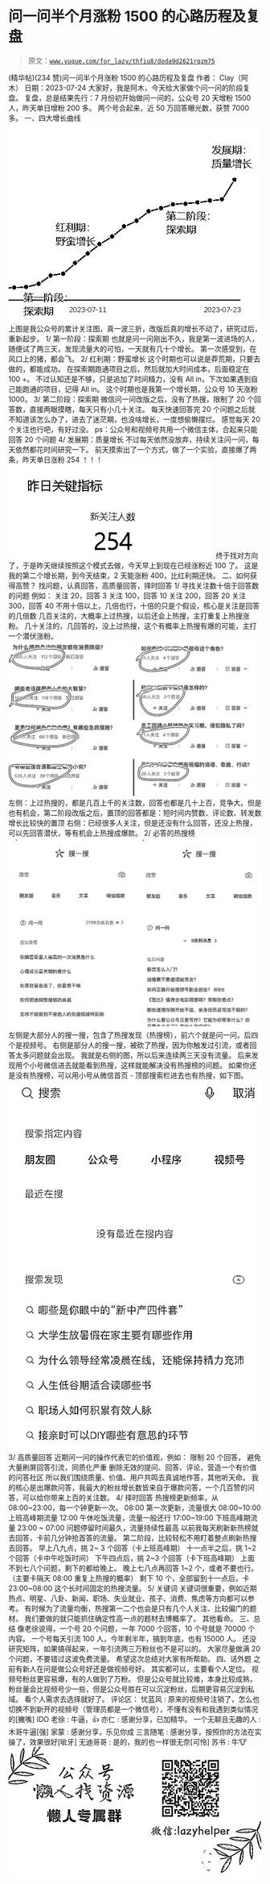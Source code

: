 # 问一问半个月涨粉 1500 的心路历程及复盘

> 原文：[`www.yuque.com/for_lazy/thfiu8/doda9d2621rqzm75`](https://www.yuque.com/for_lazy/thfiu8/doda9d2621rqzm75)

<ne-h2 id="25d5746f" data-lake-id="25d5746f"><ne-heading-ext><ne-heading-anchor></ne-heading-anchor><ne-heading-fold></ne-heading-fold></ne-heading-ext><ne-heading-content><ne-text id="uab962789">(精华帖)(234 赞)问一问半个月涨粉 1500 的心路历程及复盘</ne-text></ne-heading-content></ne-h2> <ne-p id="u696f94bc" data-lake-id="u696f94bc"><ne-text id="u360ef47f">作者： Clay（阿木）</ne-text></ne-p> <ne-p id="ubf2d4751" data-lake-id="ubf2d4751"><ne-text id="u68274fe9">日期：2023-07-24</ne-text></ne-p> <ne-p id="u6f1209ac" data-lake-id="u6f1209ac"><ne-text id="u7813b2d3">大家好，我是阿木，今天给大家做个问一问的阶段复盘。</ne-text></ne-p> <ne-p id="ub764298f" data-lake-id="ub764298f"><ne-text id="uf6f1cb33">复盘，总是结果先行：7 月份初开始做问一问的，</ne-text><ne-text id="ub92a2695" ne-bold="true">公众号 20 天增粉 1500 人，昨天单日增粉 200 多</ne-text><ne-text id="u54163c2d">。</ne-text></ne-p> <ne-p id="u729b6ac1" data-lake-id="u729b6ac1"><ne-text id="u07f85755">两个号合起来，近 50 万回答曝光数，获赞 7000 多。</ne-text></ne-p> <ne-h2 id="46298397" data-lake-id="46298397"><ne-heading-ext><ne-heading-anchor></ne-heading-anchor><ne-heading-fold></ne-heading-fold></ne-heading-ext><ne-heading-content><ne-text id="u8c521333" ne-bold="true">一、四大增长曲线</ne-text></ne-heading-content></ne-h2> <ne-p id="u53f857c6" data-lake-id="u53f857c6"><ne-card data-card-name="image" data-card-type="inline" id="zdKfz" data-event-boundary="card">![](img/202f99b7e938c5291653957d34cb8bae.png)</ne-card></ne-p> <ne-p id="ufdd9f7d0" data-lake-id="ufdd9f7d0"><ne-text id="u22cee9a5">上图是我公众号的累计关注图，真一波三折，改版后真的增长不动了，研究过后，重新起步。</ne-text></ne-p> <ne-h3 id="d8d1dcd2" data-lake-id="d8d1dcd2"><ne-heading-ext><ne-heading-anchor></ne-heading-anchor><ne-heading-fold></ne-heading-fold></ne-heading-ext><ne-heading-content><ne-text id="u2b16dd46" ne-bold="true">1/ 第一阶段：探索期</ne-text></ne-heading-content></ne-h3> <ne-p id="ud4250788" data-lake-id="ud4250788"><ne-text id="u3a7aa539">也就是问一问刚出不久，我是第一波进场的人，随便试了两三天，发现流量大的可怕，一天就有几十个增长。</ne-text></ne-p> <ne-p id="u9229263d" data-lake-id="u9229263d"><ne-text id="u679edd6f">第一次感受到，在风口上的猪，都会飞。</ne-text></ne-p> <ne-h3 id="91960a42" data-lake-id="91960a42"><ne-heading-ext><ne-heading-anchor></ne-heading-anchor><ne-heading-fold></ne-heading-fold></ne-heading-ext><ne-heading-content><ne-text id="ud6cf5ce2" ne-bold="true">2/ 红利期：野蛮增长</ne-text></ne-heading-content></ne-h3> <ne-p id="u661f5af1" data-lake-id="u661f5af1"><ne-text id="uc699c4a4">这个时期也可以说是莽荒期，只要去做的，都能成功。</ne-text></ne-p> <ne-p id="ub3f0f419" data-lake-id="ub3f0f419"><ne-text id="u25e3ea2f">在探索期跑通项目之后，然后就加大时间成本，后面稳定在 100 +。</ne-text></ne-p> <ne-p id="u2fb4326d" data-lake-id="u2fb4326d"><ne-text id="u726827ef">不过认知还是不够，只是追加了时间精力，没有 All in，下次如果遇到自己能跑通的项目，记得 All in。</ne-text></ne-p> <ne-p id="ua5235e2a" data-lake-id="ua5235e2a"><ne-text id="ucf4f61bf">这个时期也是我第一个增长期，公众号 10 天涨粉 1000。</ne-text></ne-p> <ne-h3 id="eb59942f" data-lake-id="eb59942f"><ne-heading-ext><ne-heading-anchor></ne-heading-anchor><ne-heading-fold></ne-heading-fold></ne-heading-ext><ne-heading-content><ne-text id="u74ffb82e" ne-bold="true">3/ 第二阶段：探索期</ne-text></ne-heading-content></ne-h3> <ne-p id="u2b0d27e7" data-lake-id="u2b0d27e7"><ne-text id="u18dbc1fe">微信问一问改版之后，没有了热搜，限制了 20 个回答数，直接两眼摸瞎，每天只有小几十关注。</ne-text></ne-p> <ne-p id="u86dd779e" data-lake-id="u86dd779e"><ne-text id="u11e80c8e">每天快速回答完 20 个问题之后就不知道该怎么办了，进去了迷茫期，也没啥增长，一度想偷懒摆烂。</ne-text></ne-p> <ne-p id="uc5576967" data-lake-id="uc5576967"><ne-text id="uad015329">感觉每天 20 个关注也行吧，有好过没。</ne-text></ne-p> <ne-p id="u9b3ba183" data-lake-id="u9b3ba183"><ne-text id="u421a18da">ps：</ne-text><ne-text id="ud4e4b616" ne-bold="true">公众号和视频号共用一个微信主体，合起来只能回答 20 个问题</ne-text></ne-p> <ne-h3 id="e0e745bf" data-lake-id="e0e745bf"><ne-heading-ext><ne-heading-anchor></ne-heading-anchor><ne-heading-fold></ne-heading-fold></ne-heading-ext><ne-heading-content><ne-text id="u25b5a10d" ne-bold="true">4/ 发展期：质量增长</ne-text></ne-heading-content></ne-h3> <ne-p id="ufdf54858" data-lake-id="ufdf54858"><ne-text id="uf428aa97">不过每天依然没放弃，持续关注问一问，每天依然都花时间研究一下。</ne-text></ne-p> <ne-p id="u9cd3fbb5" data-lake-id="u9cd3fbb5"><ne-text id="u8b2e7201">前天摸索出了一个方式，做了一个实验，</ne-text><ne-text id="u926c91c9" ne-bold="true">直接爆了两条，昨天单日涨粉 254</ne-text> <ne-text id="u06337862">！！！</ne-text></ne-p> <ne-p id="ue2783418" data-lake-id="ue2783418"><ne-card data-card-name="image" data-card-type="inline" id="qx50b" data-event-boundary="card">![](img/0c41a9bad0d75da8b82c8cbe17c13844.png)</ne-card></ne-p> <ne-p id="ub7367ead" data-lake-id="ub7367ead"><ne-text id="u16af8a78">终于找对方向了，于是昨天继续按照这个模式去做，今天早上到现在已经涨粉近 100 了。</ne-text></ne-p> <ne-p id="u751e8884" data-lake-id="u751e8884"><ne-text id="u8a947a3a">这是我的第二个增长期，到今天结束，2 天能涨粉 400，比红利期还快。</ne-text></ne-p> <ne-h2 id="b3b76e4d" data-lake-id="b3b76e4d"><ne-heading-ext><ne-heading-anchor></ne-heading-anchor><ne-heading-fold></ne-heading-fold></ne-heading-ext><ne-heading-content><ne-text id="u3a1cf9c9">二</ne-text><ne-text id="u5b60c798" ne-bold="true">、如何获得高赞？</ne-text></ne-heading-content></ne-h2> <ne-p id="ucba7b20d" data-lake-id="ucba7b20d"><ne-text id="ub2d43e38">找问题，认真回答，高质量回答，择时回答</ne-text></ne-p> <ne-h3 id="8e7f0ed8" data-lake-id="8e7f0ed8"><ne-heading-ext><ne-heading-anchor></ne-heading-anchor><ne-heading-fold></ne-heading-fold></ne-heading-ext><ne-heading-content><ne-text id="uf9c97c0b" ne-bold="true">1/ 寻找关注数十倍于回答数的问题</ne-text></ne-heading-content></ne-h3> <ne-p id="u73ecb8a1" data-lake-id="u73ecb8a1"><ne-text id="u4b64e2e7">例如：</ne-text></ne-p> <ne-p id="u99cdec7c" data-lake-id="u99cdec7c"><ne-text id="ufff7e490">关注 20，回答 3</ne-text></ne-p> <ne-p id="uba95316d" data-lake-id="uba95316d"><ne-text id="u671d65b2">关注 100，回答 10</ne-text></ne-p> <ne-p id="u8ab583b3" data-lake-id="u8ab583b3"><ne-text id="u166cd329">关注 200，回答 20</ne-text></ne-p> <ne-p id="u2fae736b" data-lake-id="u2fae736b"><ne-text id="ueaee130b">关注 300，回答 40</ne-text></ne-p> <ne-p id="u72cc65a9" data-lake-id="u72cc65a9"><ne-text id="u86510170">不用十倍以上，几倍也行，十倍的只是个假设，</ne-text><ne-text id="u47f57e56" ne-bold="true">核心是关注是回答的几倍数</ne-text></ne-p> <ne-p id="u6945d8b5" data-lake-id="u6945d8b5"><ne-text id="udaf7b321">几百关注的，大概率上过热搜，以后还会上热搜，</ne-text><ne-text id="u50156023" ne-bold="true">主打重复上热搜涨粉</ne-text><ne-text id="u8f499dff">。</ne-text></ne-p> <ne-p id="u10e98dba" data-lake-id="u10e98dba"><ne-text id="uf9443ae8">几十关注的，几回答的，没上过热搜，这个有概率上热搜有爆的可能，</ne-text><ne-text id="u52edc84c" ne-bold="true">主打一个潜伏涨粉</ne-text><ne-text id="u48edcee1">。</ne-text></ne-p> <ne-p id="u6a01552e" data-lake-id="u6a01552e"><ne-card data-card-name="image" data-card-type="inline" id="NCOJM" data-event-boundary="card">![](img/c70f60d40b15a56e114f4c01f1555be0.png)</ne-card></ne-p> <ne-p id="u79916e15" data-lake-id="u79916e15"><ne-text id="u7d87a356">左侧：上过热搜的，都是几百上千的关注数，回答也都是几十上百，竞争大。但是也有机会，第二阶段改版之后，置顶的回答都是：</ne-text><ne-text id="uda490f50" ne-bold="true">短时间内赞数、评论数、转发数增长比较快的置顶</ne-text></ne-p> <ne-p id="u1624f486" data-lake-id="u1624f486"><ne-text id="u810e5ce0">右侧：已经很多人关注，但是还没有什么回答，还没上热搜，可以先回答潜伏，等有机会上热搜成爆款。</ne-text></ne-p> <ne-h3 id="16d7b87e" data-lake-id="16d7b87e"><ne-heading-ext><ne-heading-anchor></ne-heading-anchor><ne-heading-fold></ne-heading-fold></ne-heading-ext><ne-heading-content><ne-text id="ua9fbec37" ne-bold="true">2/ 必答的热搜榜</ne-text></ne-heading-content></ne-h3> <ne-p id="u649dd861" data-lake-id="u649dd861"><ne-card data-card-name="image" data-card-type="inline" id="V00S1" data-event-boundary="card">![](img/d947ef35e914dd93e5cb8730a0e5f890.png)</ne-card></ne-p> <ne-p id="u5d98d411" data-lake-id="u5d98d411"><ne-text id="u55944144">左侧是大部分人的搜一搜，包含了热搜发现（热搜榜），前六个就是问一问，后四个是视频号。</ne-text></ne-p> <ne-p id="ubc477e2b" data-lake-id="ubc477e2b"><ne-text id="uc86af456">右侧是部分人的搜一搜，被砍了热搜，因为你触发过引流，或者回答太多问题就会出现。</ne-text></ne-p> <ne-p id="u54465fd2" data-lake-id="u54465fd2"><ne-text id="u4f590d2c">我就是右侧的图，所以后来连续两三天没有流量。</ne-text></ne-p> <ne-p id="u29bd804c" data-lake-id="u29bd804c"><ne-text id="u4538b92a">后来发现用个小号微信进去就能看到热搜，这样就能解决没有热搜榜的问题。</ne-text></ne-p> <ne-p id="u7a2303c1" data-lake-id="u7a2303c1"><ne-text id="ud2dc84d5">如果你还是没有热搜榜，可以用小号从微信首页 - 顶部搜索栏进去也有热搜，如下图。</ne-text></ne-p> <ne-p id="udbe9ec5e" data-lake-id="udbe9ec5e"><ne-card data-card-name="image" data-card-type="inline" id="cUhBT" data-event-boundary="card">![](img/8ec41cda1fee10b7e8a39c9f2baf8965.png)</ne-card></ne-p> <ne-h3 id="92beb642" data-lake-id="92beb642"><ne-heading-ext><ne-heading-anchor></ne-heading-anchor><ne-heading-fold></ne-heading-fold></ne-heading-ext><ne-heading-content><ne-text id="ud15f3190" ne-bold="true">3/ 高质量回答</ne-text></ne-heading-content></ne-h3> <ne-p id="ubbc097c1" data-lake-id="ubbc097c1"><ne-text id="u6bb4f65b">近期问一问的操作代表它的价值观，例如：</ne-text></ne-p> <ne-p id="u53206f5e" data-lake-id="u53206f5e"><ne-text id="u5accf907" ne-bold="true">限制 20 个回答， 避免大量刷屏回答引流，同质化严重</ne-text></ne-p> <ne-p id="u7a603cf7" data-lake-id="u7a603cf7"><ne-text id="ue6a8b56a" ne-bold="true">删除无效的提问、回答、评论，营造一个有价值的问答社区</ne-text></ne-p> <ne-p id="u2692e8d5" data-lake-id="u2692e8d5"><ne-text id="ud65e0afa">所以我们围绕质量、价值、用户共鸣去真诚地作答，其他听天命。</ne-text></ne-p> <ne-p id="u93fb5028" data-lake-id="u93fb5028"><ne-text id="uecd53fc1" ne-bold="true">我的核心是出爆款问答</ne-text><ne-text id="u2dcbaa3c">，我最大的粉丝增长数皆来自于爆款问答，一个几百赞的问答，可以给你带来上百的关注数。</ne-text></ne-p> <ne-h3 id="3841f669" data-lake-id="3841f669"><ne-heading-ext><ne-heading-anchor></ne-heading-anchor><ne-heading-fold></ne-heading-fold></ne-heading-ext><ne-heading-content><ne-text id="u5cec974a" ne-bold="true">4/ 择时回答</ne-text></ne-heading-content></ne-h3> <ne-p id="u7f8910fd" data-lake-id="u7f8910fd"><ne-text id="u0ba92058">热搜榜更新频率，从 08:00~23:00，每一个钟更新一次。</ne-text></ne-p> <ne-p id="u07b2cf04" data-lake-id="u07b2cf04"><ne-text id="uc10af715">08:00 第一次更新，流量很大</ne-text></ne-p> <ne-p id="u34e9236a" data-lake-id="u34e9236a"><ne-text id="ub19886d2">08:00~10:00 上班高峰期流量</ne-text></ne-p> <ne-p id="u7163c8eb" data-lake-id="u7163c8eb"><ne-text id="u30d22318">12:00 午休吃饭流量，流量一般还行</ne-text></ne-p> <ne-p id="u24f0a2d4" data-lake-id="u24f0a2d4"><ne-text id="ub4e3aa73">17:00~19:00 下班高峰期流量</ne-text></ne-p> <ne-p id="ua02af4b3" data-lake-id="ua02af4b3"><ne-text id="uedba2000">23:00 ~ 07:00 问题停留时间最久，流量持续性最高</ne-text></ne-p> <ne-p id="u21141824" data-lake-id="u21141824"><ne-text id="u159eb3e8">以前我每天刷新新热榜就去回答，卡前几分钟抢首答的流量。</ne-text></ne-p> <ne-p id="u251bb068" data-lake-id="u251bb068"><ne-text id="u70ed650f">第二阶段，比较轻松不用盯着整点刷新热搜去回答。</ne-text></ne-p> <ne-p id="u625dc2a0" data-lake-id="u625dc2a0"><ne-text id="u4dec8a3c">早上八九点，挑 2~ 3 个回答（</ne-text><ne-text id="u311cde6d" ne-bold="true">卡上班高峰期</ne-text><ne-text id="ue38abd88">）</ne-text></ne-p> <ne-p id="u555ad75e" data-lake-id="u555ad75e"><ne-text id="u720b2b00">十一点半之后，挑 1~2 个回答（</ne-text><ne-text id="ucbc9a498" ne-bold="true">卡中午吃饭时间</ne-text><ne-text id="u68f4cf00">）</ne-text></ne-p> <ne-p id="u2572875f" data-lake-id="u2572875f"><ne-text id="u7bc143c4">下午四点后，挑 2~3 个回答（</ne-text><ne-text id="u156aa00c" ne-bold="true">卡下班高峰期</ne-text><ne-text id="ua699c31a">）</ne-text></ne-p> <ne-p id="uc32f6d8c" data-lake-id="uc32f6d8c"><ne-text id="ud22ae58a">上面不到七八个问题，剩下的都给晚上。</ne-text></ne-p> <ne-p id="u0091d4d5" data-lake-id="u0091d4d5"><ne-text id="u367cf487">晚上七八点再回答 1~2 个，或者不要也行。（主要卡隔天 08:00 重复上热搜的概率）</ne-text></ne-p> <ne-p id="uf079eb2d" data-lake-id="uf079eb2d"><ne-text id="ue4959351">剩下 10 个，全部留到十一点后，</ne-text><ne-text id="u9fdebbb6" ne-bold="true">卡 23:00~08:00 这个长时间固定的热搜流量</ne-text><ne-text id="u4e2ecced">。</ne-text></ne-p> <ne-h3 id="05c0f57a" data-lake-id="05c0f57a"><ne-heading-ext><ne-heading-anchor></ne-heading-anchor><ne-heading-fold></ne-heading-fold></ne-heading-ext><ne-heading-content><ne-text id="u8b3860a7" ne-bold="true">5/ 关键词</ne-text></ne-heading-content></ne-h3> <ne-p id="ue0a3c870" data-lake-id="ue0a3c870"><ne-text id="u3b387ae9">关键词很重要，例如近期热点、明星、八卦、新闻、职场、失业就业、孩子、消费、焦虑等方向都可以参考。</ne-text></ne-p> <ne-p id="uf8023e30" data-lake-id="uf8023e30"><ne-text id="ue864e679">有时候为了流量均衡，热搜第一二个也会是只有几个人关注、比较偏门的题材。</ne-text></ne-p> <ne-p id="u81aaae11" data-lake-id="u81aaae11"><ne-text id="ufee8818e">我们要做的就只能抓住确定性高一点的题材去博概率了。</ne-text></ne-p> <ne-p id="u7588045e" data-lake-id="u7588045e"><ne-text id="u9a71b242">其他看命。</ne-text></ne-p> <ne-h2 id="0090fbc9" data-lake-id="0090fbc9"><ne-heading-ext><ne-heading-anchor></ne-heading-anchor><ne-heading-fold></ne-heading-fold></ne-heading-ext><ne-heading-content><ne-text id="u0f0e614e" ne-bold="true">三、总结</ne-text></ne-heading-content></ne-h2> <ne-p id="u7cf9fa3b" data-lake-id="u7cf9fa3b"><ne-text id="u3e27a765">像老徐说得，一个号 20 个问题，一年 7000 个回答，10 个号就是 70000 个内容。</ne-text></ne-p> <ne-p id="uc90fa14b" data-lake-id="uc90fa14b"><ne-text id="u547ac2ab">一个号每天引流 100 人，今年剩半年，搞到年底，也有 15000 人。</ne-text></ne-p> <ne-p id="u66e4d4b5" data-lake-id="u66e4d4b5"><ne-text id="uf6446ce2">还没研究矩阵，如果搞得起来，一年引流两三万粉丝也不是可以的。</ne-text></ne-p> <ne-p id="ub6e8569e" data-lake-id="ub6e8569e"><ne-text id="uee99944e">大家尽量做满 20 个问题，不要错过这波免费流量。</ne-text></ne-p> <ne-p id="u046ad7da" data-lake-id="u046ad7da"><ne-text id="u87c468a0">希望这次总结对大家有所帮助。</ne-text></ne-p> <ne-h2 id="305f47b1" data-lake-id="305f47b1"><ne-heading-ext><ne-heading-anchor></ne-heading-anchor><ne-heading-fold></ne-heading-fold></ne-heading-ext><ne-heading-content><ne-text id="u10fd8e71" ne-bold="true">四、话外题</ne-text></ne-heading-content></ne-h2> <ne-p id="uc2de28f4" data-lake-id="uc2de28f4"><ne-text id="uddb23391">之前有新人在问是做公众号好还是做视频号好。</ne-text></ne-p> <ne-p id="u7e9bbef4" data-lake-id="u7e9bbef4"><ne-text id="u6919b074">其实都可以，主要看个人定位。</ne-text></ne-p> <ne-p id="u0f66528b" data-lake-id="u0f66528b"><ne-text id="ue361d647">视频号粉丝更容易爆，有的人做到了万粉。</ne-text></ne-p> <ne-p id="u06152d51" data-lake-id="u06152d51"><ne-text id="u35f09290">但是公众号就比较难，本身比较成熟，粉丝量会比视频号少一些，但是公众号胜在可以沉淀粉丝，后期更容易沉淀到私域。</ne-text></ne-p> <ne-p id="u5928ef21" data-lake-id="u5928ef21"><ne-text id="uc94626dc">看个人需求去选择就好了。</ne-text></ne-p> <ne-hole id="u95df5b95" data-lake-id="u95df5b95"><ne-card data-card-name="hr" data-card-type="block" id="pyKOS" data-event-boundary="card"><ne-p id="u5452f3cf" data-lake-id="u5452f3cf"><ne-text id="ua1a848e7">评论区：</ne-text></ne-p> <ne-p id="u53a76118" data-lake-id="u53a76118"><ne-text id="u3090176d">忧蓝风 : 原来的视频号注销了，怎么也切换不到新开的视频号（管理员都是一个微信号），不懂有没有和我遇到类似情况的[撇嘴]</ne-text> <ne-text id="u7a477855">IDO 老徐 : 牛逼，👍</ne-text> <ne-text id="u053cfb5d">亦仁 : 感谢分享，已加精华。</ne-text> <ne-text id="uf6dbfd62">一个无聊且无趣的人 : 木哥牛逼[强]</ne-text> <ne-text id="u15a4b76e">家蒙 : 感谢分享，乐见你成</ne-text> <ne-text id="u6e48e793">三言随笔 : 感谢分享，按照你的方法在实操了，效果很好[呲牙]</ne-text> <ne-text id="u67f0e200">无迪哥哥 : 是的，我的也一样很无奈[可怜]</ne-text> <ne-text id="ub90e26b3">苏书 : 牛🐮</ne-text></ne-p> <ne-p id="uf5812709" data-lake-id="uf5812709"><ne-card data-card-name="image" data-card-type="inline" id="KwCAW" data-event-boundary="card">![](img/894d30a529e7c37bcd3392323c99941c.png)  <ne-hole id="uf8be3e5b" data-lake-id="uf8be3e5b"><ne-card data-card-name="hr" data-card-type="block" id="ESJp4" data-event-boundary="card"></ne-card></ne-hole></ne-card></ne-p></ne-card></ne-hole>